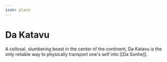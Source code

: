 ```yaml
---
icon: place
---
```

# Da Katavu
A collosal, slumbering beast in the center of the continent, Da Katavu is the only reliable way to physically transport one's self into [[Da Sonhe]].